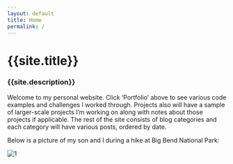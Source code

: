 ```yaml
---
layout: default
title: Home
permalink: /
---
```


# {{site.title}}

### {{site.description}}

Welcome to my personal website. Click ‘Portfolio’ above to see various code examples and challenges I worked through. Projects also will have a sample of larger-scale projects I’m working on along with notes about those projects if applicable. The rest of the site consists of blog categories and each category will have various posts, ordered by date.

Below is a picture of my son and I during a hike at Big Bend National Park:

![1](/assets/img/1.jpg)
